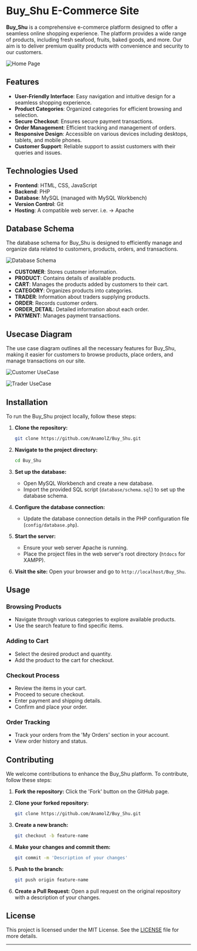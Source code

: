 # Buy_Shu E-Commerce Site

**Buy_Shu** is a comprehensive e-commerce platform designed to offer a seamless online shopping experience. The platform provides a wide range of products, including fresh seafood, fruits, baked goods, and more. Our aim is to deliver premium quality products with convenience and security to our customers.

![Home Page](uploads/Home.png)

## Features

- **User-Friendly Interface**: Easy navigation and intuitive design for a seamless shopping experience.
- **Product Categories**: Organized categories for efficient browsing and selection.
- **Secure Checkout**: Ensures secure payment transactions.
- **Order Management**: Efficient tracking and management of orders.
- **Responsive Design**: Accessible on various devices including desktops, tablets, and mobile phones.
- **Customer Support**: Reliable support to assist customers with their queries and issues.

## Technologies Used

- **Frontend**: HTML, CSS, JavaScript
- **Backend**: PHP
- **Database**: MySQL (managed with MySQL Workbench)
- **Version Control**: Git
- **Hosting**: A compatible web server. i.e. -> Apache

## Database Schema

The database schema for Buy_Shu is designed to efficiently manage and organize data related to customers, products, orders, and transactions.

![Database Schema](ERD'S/EERD.png)

- **CUSTOMER**: Stores customer information.
- **PRODUCT**: Contains details of available products.
- **CART**: Manages the products added by customers to their cart.
- **CATEGORY**: Organizes products into categories.
- **TRADER**: Information about traders supplying products.
- **ORDER**: Records customer orders.
- **ORDER_DETAIL**: Detailed information about each order.
- **PAYMENT**: Manages payment transactions.

## Usecase Diagram

The use case diagram outlines all the necessary features for Buy_Shu, making it easier for customers to browse products, place orders, and manage transactions on our site.

![Customer UseCase](Usecase/Customer_UseCase.png)

![Trader UseCase](Usecase/Trader_UseCase.png)

## Installation

To run the Buy_Shu project locally, follow these steps:

1. **Clone the repository:**
    ```bash
    git clone https://github.com/AnamolZ/Buy_Shu.git
    ```

2. **Navigate to the project directory:**
    ```bash
    cd Buy_Shu
    ```

3. **Set up the database:**
    - Open MySQL Workbench and create a new database.
    - Import the provided SQL script (`database/schema.sql`) to set up the database schema.

4. **Configure the database connection:**
    - Update the database connection details in the PHP configuration file (`config/database.php`).

5. **Start the server:**
    - Ensure your web server Apache is running.
    - Place the project files in the web server's root directory (`htdocs` for XAMPP).

6. **Visit the site:**
    Open your browser and go to `http://localhost/Buy_Shu`.

## Usage

### Browsing Products
- Navigate through various categories to explore available products.
- Use the search feature to find specific items.

### Adding to Cart
- Select the desired product and quantity.
- Add the product to the cart for checkout.

### Checkout Process
- Review the items in your cart.
- Proceed to secure checkout.
- Enter payment and shipping details.
- Confirm and place your order.

### Order Tracking
- Track your orders from the 'My Orders' section in your account.
- View order history and status.

## Contributing

We welcome contributions to enhance the Buy_Shu platform. To contribute, follow these steps:

1. **Fork the repository:**
    Click the 'Fork' button on the GitHub page.

2. **Clone your forked repository:**
    ```bash
    git clone https://github.com/AnamolZ/Buy_Shu.git
    ```

3. **Create a new branch:**
    ```bash
    git checkout -b feature-name
    ```

4. **Make your changes and commit them:**
    ```bash
    git commit -m 'Description of your changes'
    ```

5. **Push to the branch:**
    ```bash
    git push origin feature-name
    ```

6. **Create a Pull Request:**
    Open a pull request on the original repository with a description of your changes.

## License

This project is licensed under the MIT License. See the [LICENSE](LICENSE) file for more details.

---
